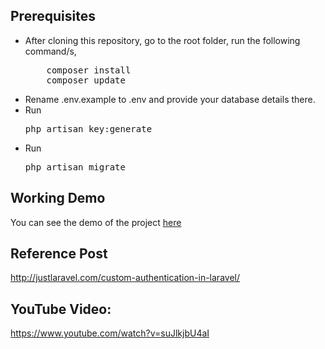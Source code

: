 ## Prerequisites
<ul>
<li>After cloning this repository, go to the root folder, run the following command/s,
<pre>
    composer install
    composer update</pre>
</li>
<li>Rename .env.example to .env and provide your database details there.</li>

<li>Run <pre>php artisan key:generate</pre> </li>

<li>Run <pre>php artisan migrate</pre> </li>
</ul>

## Working Demo
You can see the demo of the project <a href="http://demos.justlaravel.com/customAuthentication/">here</a>

## Reference Post
<a href="http://justlaravel.com/custom-authentication-in-laravel/">http://justlaravel.com/custom-authentication-in-laravel/
</a>

## YouTube Video:
https://www.youtube.com/watch?v=suJlkjbU4aI
